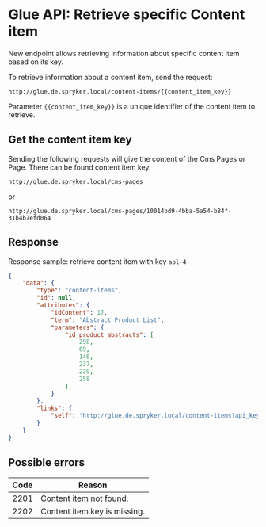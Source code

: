 # Glue API: Retrieve specific Content item

New endpoint allows retrieving information about specific content item based on its key.

To retrieve information about a content item, send the request:

```http request
http://glue.de.spryker.local/content-items/{{content_item_key}}
```

Parameter `{{content_item_key}}` is a unique identifier of the content item to retrieve.

## Get the content item key

Sending the following requests will give the content of the Cms Pages or Page. There can be found content item key.

```http request
http://glue.de.spryker.local/cms-pages
```

or

```http request
http://glue.de.spryker.local/cms-pages/10014bd9-4bba-5a54-b84f-31b4b7efd064
```

## Response

Response sample: retrieve content item with key `apl-4`
```json
{
    "data": {
        "type": "content-items",
        "id": null,
        "attributes": {
            "idContent": 17,
            "term": "Abstract Product List",
            "parameters": {
                "id_product_abstracts": [
                    298,
                    69,
                    140,
                    237,
                    239,
                    258
                ]
            }
        },
        "links": {
            "self": "http://glue.de.spryker.local/content-items?api_key=aec41f71dcef3a0d63922b0af5b46765"
        }
    }
}
```
## Possible errors
| Code                        | Reason                       | 
|-----------------------------|------------------------------|
| 2201                        | Content item not found.      | 
| 2202                        | Content item key is missing. |

